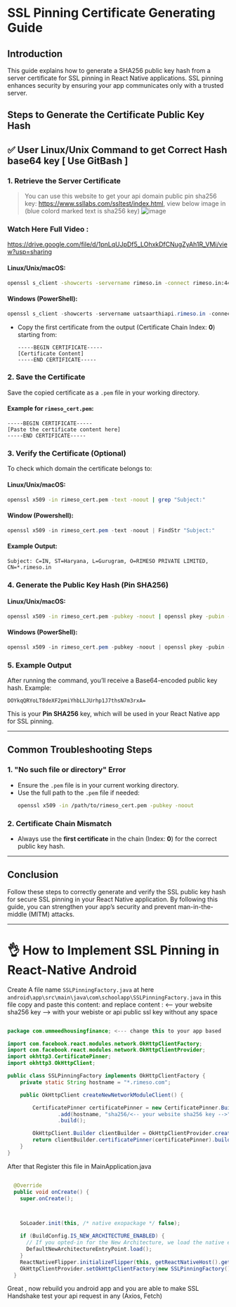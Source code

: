 # SSL Pinning Certificate Generating Guide

## **Introduction**
This guide explains how to generate a SHA256 public key hash from a server certificate for SSL pinning in React Native applications. SSL pinning enhances security by ensuring your app communicates only with a trusted server.

## **Steps to Generate the Certificate Public Key Hash**

## ✅ User Linux/Unix Command to get Correct Hash base64 key [ Use GitBash ]

### 1. **Retrieve the Server Certificate**

> You can use this website to get your api domain public pin sha256 key: https://www.ssllabs.com/ssltest/index.html, view below image in (blue colord marked text is sha256 key)
> ![image](https://github.com/user-attachments/assets/3f7ac668-34d5-4967-bf73-8e8bc88f7aa5)


###  Watch Here Full Video :
https://drive.google.com/file/d/1pnLqUJpDf5_LOhxkDfCNugZyAh1R_VMi/view?usp=sharing



#### **Linux/Unix/macOS:**
```bash
openssl s_client -showcerts -servername rimeso.in -connect rimeso.in:443 < /dev/null
```

#### **Windows (PowerShell):**
```powershell
openssl s_client -showcerts -servername uatsaarthiapi.rimeso.in -connect uatsaarthiapi.rimeso.in:443
```

- Copy the first certificate from the output (Certificate Chain Index: **0**) starting from:
  ```
  -----BEGIN CERTIFICATE-----
  [Certificate Content]
  -----END CERTIFICATE-----
  ```

### 2. **Save the Certificate**
Save the copied certificate as a `.pem` file in your working directory.

#### Example for `rimeso_cert.pem`:
```plaintext
-----BEGIN CERTIFICATE-----
[Paste the certificate content here]
-----END CERTIFICATE-----
```

### 3. **Verify the Certificate (Optional)**
To check which domain the certificate belongs to:
#### **Linux/Unix/macOS:**
```bash
openssl x509 -in rimeso_cert.pem -text -noout | grep "Subject:"
```

#### **Window (Powershell):**
```powershell
openssl x509 -in rimeso_cert.pem -text -noout | FindStr "Subject:"
```
#### Example Output:
```
Subject: C=IN, ST=Haryana, L=Gurugram, O=RIMESO PRIVATE LIMITED, CN=*.rimeso.in
```

### 4. **Generate the Public Key Hash (Pin SHA256)**

#### **Linux/Unix/macOS:**
```bash
openssl x509 -in rimeso_cert.pem -pubkey -noout | openssl pkey -pubin -outform DER | openssl dgst -sha256 -binary | openssl enc -base64
```

#### **Windows (PowerShell):**
```powershell
openssl x509 -in rimeso_cert.pem -pubkey -noout | openssl pkey -pubin -outform DER | openssl dgst -sha256 -binary | openssl enc -base64
```

### 5. **Example Output**
After running the command, you’ll receive a Base64-encoded public key hash. Example:
```
DOYkqQRYoLT8deXF2pmiYhbLLJUrhp1J7thsN7m3rxA=
```

This is your **Pin SHA256** key, which will be used in your React Native app for SSL pinning.

---

## **Common Troubleshooting Steps**

### 1. **"No such file or directory" Error**
- Ensure the `.pem` file is in your current working directory.
- Use the full path to the `.pem` file if needed:
  ```bash
  openssl x509 -in /path/to/rimeso_cert.pem -pubkey -noout
  ```

### 2. **Certificate Chain Mismatch**
- Always use the **first certificate** in the chain (Index: **0**) for the correct public key hash.

---

## **Conclusion**
Follow these steps to correctly generate and verify the SSL public key hash for secure SSL pinning in your React Native application. By following this guide, you can strengthen your app’s security and prevent man-in-the-middle (MITM) attacks.

---



# 👌 How to Implement SSL Pinning in React-Native Android
Create A file name `SSLPinningFactory.java` at here `android\app\src\main\java\com\schoolapp\SSLPinningFactory.java`
in this file copy and paste this content:
and replace content : <-- your website sha256 key --> with your webiste or api public ssl key without any space

```java

package com.ummeedhousingfinance; <--- change this to your app based

import com.facebook.react.modules.network.OkHttpClientFactory;
import com.facebook.react.modules.network.OkHttpClientProvider;
import okhttp3.CertificatePinner;
import okhttp3.OkHttpClient;

public class SSLPinningFactory implements OkHttpClientFactory {
    private static String hostname = "*.rimeso.com";

    public OkHttpClient createNewNetworkModuleClient() {

        CertificatePinner certificatePinner = new CertificatePinner.Builder()
                .add(hostname, "sha256/<-- your website sha256 key -->") // this should be public key not privet key
                .build();

        OkHttpClient.Builder clientBuilder = OkHttpClientProvider.createClientBuilder();
        return clientBuilder.certificatePinner(certificatePinner).build();
    }
}

```

After that Register this file in MainApplication.java

```java

  @Override
  public void onCreate() {
    super.onCreate();



    SoLoader.init(this, /* native exopackage */ false);

    if (BuildConfig.IS_NEW_ARCHITECTURE_ENABLED) {
      // If you opted-in for the New Architecture, we load the native entry point for this app.
      DefaultNewArchitectureEntryPoint.load();
    }
    ReactNativeFlipper.initializeFlipper(this, getReactNativeHost().getReactInstanceManager());
    OkHttpClientProvider.setOkHttpClientFactory(new SSLPinningFactory()); <-- i have kept here 
  }
```


Great , now rebuild you android app and you are able to make SSL Handshake test your api request in any (Axios, Fetch)
